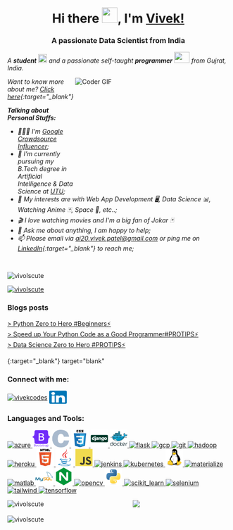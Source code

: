 
<h1 align="center">Hi there <img src="https://raw.githubusercontent.com/TheDudeThatCode/TheDudeThatCode/master/Assets/Hi.gif" width=35 height=35>, I'm <a href="https://viveks.codes/">Vivek!</a></h1>
<h3 align="center">A passionate Data Scientist from India</h3>


<p>
  <em>
    A <b>student</b> <img src="https://raw.githubusercontent.com/TheDudeThatCode/TheDudeThatCode/master/Assets/Medal.gif" width=20 height=20> and a passionate self-taught <b>programmer</b> <img src="https://raw.githubusercontent.com/TheDudeThatCode/TheDudeThatCode/master/Assets/Developer.gif" width=35 height=25> from Gujrat, India.
  </em>
 </p>

<img align="right" alt="Coder GIF" height=250 width=350 src="https://i.pinimg.com/originals/e4/26/70/e426702edf874b181aced1e2fa5c6cde.gif" />

<em> Want to know more about me? [Click here](https://viveks.codes/){:target="_blank"}</em>
<em>
  
**Talking about Personal Stuffs:**

- 👨🏽‍💻 I’m [Google Crowdsource Influencer](https://crowdsource.google.com/about/community/);
- 💼 I’m currently pursuing my B.Tech degree in Artificial Intelligence & Data Science at [UTU](utu.ac.in);
- 🤔 My interests are with Web App Development 🖥️, Data Science 📊, Watching Anime 🃏, Space 🚀, etc..;
- 🎬 I love watching movies and I'm a big fan of Jokar 🃏
- 💬 Ask me about anything, I am happy to help;
- 📫 Please email via <a href="ai20.vivek.patel@gmail.com">ai20.vivek.patel@gmail.com</a> or ping me on [LinkedIn](https://www.linkedin.com/in/vivek-patel-0553731a5/){:target="_blank"} to reach me;
<br/> 
</em>


<p align="left"> <img src="https://komarev.com/ghpvc/?username=vivolscute&label=Profile%20views&color=0e75b6&style=flat" alt="vivolscute" /> </p>

<p align="left"> <a href="https://github.com/ryo-ma/github-profile-trophy"><img src="https://github-profile-trophy.vercel.app/?username=vivolscute" alt="vivolscute" /></a> </p>


### Blogs posts
<a href="https://dev.to/vivekcodes/python-zero-to-hero-beginners-5flk" target="blank">> Python Zero to Hero #Beginners⚡</a><br>
<a href="https://dev.to/vivekcodes/speed-up-your-python-code-as-a-good-programmer-protips-386d" target="blank">> Speed up Your Python Code as a Good Programmer#PROTIPS⚡</a><br>
<a href="https://dev.to/vivekcodes/data-science-zero-to-hero-protips-420" target="blank">> Data Science Zero to Hero #PROTIPS⚡</a>
<!-- BLOG-POST-LIST:END -->
{:target="_blank"}
target="blank"

<h3 align="left">Connect with me:</h3>
<p align="left">
<a href="https://dev.to/vivekcodes" target="blank"><img align="center" src="https://cdn.jsdelivr.net/npm/simple-icons@3.0.1/icons/dev-dot-to.svg" alt="vivekcodes" height="30" width="40" /></a>
<a href="https://linkedin.com/in/vivek-patel-0553731a5" target="blank"><img align="center" src="/linkedin.svg" alt="vivek-patel-0553731a5" height="30" width="40" /></a>
</p>

<h3 align="left">Languages and Tools:</h3>
<p align="left"> <a href="https://azure.microsoft.com/en-in/" target="_blank"> <img src="https://www.vectorlogo.zone/logos/microsoft_azure/microsoft_azure-icon.svg" alt="azure" width="40" height="40"/> </a> <a href="https://getbootstrap.com" target="_blank"> <img src="https://raw.githubusercontent.com/devicons/devicon/master/icons/bootstrap/bootstrap-plain-wordmark.svg" alt="bootstrap" width="40" height="40"/> </a> <a href="https://www.cprogramming.com/" target="_blank"> <img src="https://raw.githubusercontent.com/devicons/devicon/master/icons/c/c-original.svg" alt="c" width="40" height="40"/> </a> <a href="https://www.w3schools.com/css/" target="_blank"> <img src="https://raw.githubusercontent.com/devicons/devicon/master/icons/css3/css3-original-wordmark.svg" alt="css3" width="40" height="40"/> </a> <a href="https://www.djangoproject.com/" target="_blank"> <img src="https://raw.githubusercontent.com/devicons/devicon/master/icons/django/django-original.svg" alt="django" width="40" height="40"/> </a> <a href="https://www.docker.com/" target="_blank"> <img src="https://raw.githubusercontent.com/devicons/devicon/master/icons/docker/docker-original-wordmark.svg" alt="docker" width="40" height="40"/> </a> <a href="https://flask.palletsprojects.com/" target="_blank"> <img src="https://www.vectorlogo.zone/logos/pocoo_flask/pocoo_flask-icon.svg" alt="flask" width="40" height="40"/> </a> <a href="https://cloud.google.com" target="_blank"> <img src="https://www.vectorlogo.zone/logos/google_cloud/google_cloud-icon.svg" alt="gcp" width="40" height="40"/> </a> <a href="https://git-scm.com/" target="_blank"> <img src="https://www.vectorlogo.zone/logos/git-scm/git-scm-icon.svg" alt="git" width="40" height="40"/> </a> <a href="https://hadoop.apache.org/" target="_blank"> <img src="https://www.vectorlogo.zone/logos/apache_hadoop/apache_hadoop-icon.svg" alt="hadoop" width="40" height="40"/> </a> <a href="https://heroku.com" target="_blank"> <img src="https://www.vectorlogo.zone/logos/heroku/heroku-icon.svg" alt="heroku" width="40" height="40"/> </a> <a href="https://www.w3.org/html/" target="_blank"> <img src="https://raw.githubusercontent.com/devicons/devicon/master/icons/html5/html5-original-wordmark.svg" alt="html5" width="40" height="40"/> </a> <a href="https://www.java.com" target="_blank"> <img src="https://raw.githubusercontent.com/devicons/devicon/master/icons/java/java-original.svg" alt="java" width="40" height="40"/> </a> <a href="https://developer.mozilla.org/en-US/docs/Web/JavaScript" target="_blank"> <img src="https://raw.githubusercontent.com/devicons/devicon/master/icons/javascript/javascript-original.svg" alt="javascript" width="40" height="40"/> </a> <a href="https://www.jenkins.io" target="_blank"> <img src="https://www.vectorlogo.zone/logos/jenkins/jenkins-icon.svg" alt="jenkins" width="40" height="40"/> </a> <a href="https://kubernetes.io" target="_blank"> <img src="https://www.vectorlogo.zone/logos/kubernetes/kubernetes-icon.svg" alt="kubernetes" width="40" height="40"/> </a> <a href="https://www.linux.org/" target="_blank"> <img src="https://raw.githubusercontent.com/devicons/devicon/master/icons/linux/linux-original.svg" alt="linux" width="40" height="40"/> </a> <a href="https://materializecss.com/" target="_blank"> <img src="https://raw.githubusercontent.com/prplx/svg-logos/5585531d45d294869c4eaab4d7cf2e9c167710a9/svg/materialize.svg" alt="materialize" width="40" height="40"/> </a> <a href="https://www.mathworks.com/" target="_blank"> <img src="https://raw.githubusercontent.com/simple-icons/simple-icons/master/icons/mathworks.svg" alt="matlab" width="40" height="40"/> </a> <a href="https://www.mysql.com/" target="_blank"> <img src="https://raw.githubusercontent.com/devicons/devicon/master/icons/mysql/mysql-original-wordmark.svg" alt="mysql" width="40" height="40"/> </a> <a href="https://www.nginx.com" target="_blank"> <img src="https://raw.githubusercontent.com/devicons/devicon/master/icons/nginx/nginx-original.svg" alt="nginx" width="40" height="40"/> </a> <a href="https://opencv.org/" target="_blank"> <img src="https://www.vectorlogo.zone/logos/opencv/opencv-icon.svg" alt="opencv" width="40" height="40"/> </a> <a href="https://www.python.org" target="_blank"> <img src="https://raw.githubusercontent.com/devicons/devicon/master/icons/python/python-original.svg" alt="python" width="40" height="40"/> </a> <a href="https://scikit-learn.org/" target="_blank"> <img src="https://upload.wikimedia.org/wikipedia/commons/0/05/Scikit_learn_logo_small.svg" alt="scikit_learn" width="40" height="40"/> </a> <a href="https://www.selenium.dev" target="_blank"> <img src="https://raw.githubusercontent.com/detain/svg-logos/780f25886640cef088af994181646db2f6b1a3f8/svg/selenium-logo.svg" alt="selenium" width="40" height="40"/> </a> <a href="https://tailwindcss.com/" target="_blank"> <img src="https://www.vectorlogo.zone/logos/tailwindcss/tailwindcss-icon.svg" alt="tailwind" width="40" height="40"/> </a> <a href="https://www.tensorflow.org" target="_blank"> <img src="https://www.vectorlogo.zone/logos/tensorflow/tensorflow-icon.svg" alt="tensorflow" width="40" height="40"/> </a> </p>

<p><img align="left" src="https://github-readme-stats.vercel.app/api/top-langs?username=vivolscute&show_icons=true&locale=en&layout=compact" alt="vivolscute" /></p>

<p align="center">

  <a href = "https://github.com/vivolscute">

<img src="https://github-readme-stats-aj8vj7k8x.vercel.app/api?username=vivolscute&show_icons=true&title_color=ffc857&icon_color=8ac926&text_color=daf7dc&bg_color=151515&count_private=true&include_all_commits=true">

  </a>

 </p>

<p><img align="center" src="https://github-readme-streak-stats.herokuapp.com/?user=vivolscute&" alt="vivolscute" /></p>

<p><img align="center" src="https://github-readme-streak-stats.herokuapp.com/?user=vivolscute&" alt="vivolscute
